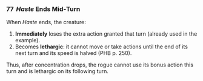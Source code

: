 ### 77 &nbsp;*Haste* Ends Mid‑Turn

When *Haste* ends, the creature:

1. **Immediately** loses the extra action granted that turn (already used in the example).
2. Becomes **lethargic**: it cannot move or take actions until the end of its next turn and its speed is halved (PHB p. 250).

Thus, after concentration drops, the rogue cannot use its bonus action this turn and is lethargic on its following turn.
